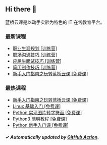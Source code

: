 ## Hi there 👋

蓝桥云课是以动手实验为特色的 IT 在线教育平台。

### 最新课程

<!-- LATEST:START -->
- [职业生涯规划 [训练营]](https://www.lanqiao.cn/courses/16475/)
- [职场沟通技巧 [训练营]](https://www.lanqiao.cn/courses/9584/)
- [应届生面试技巧 [训练营]](https://www.lanqiao.cn/courses/9287/)
- [简历制作技巧 [训练营]](https://www.lanqiao.cn/courses/9286/)
- [新手入门指南之玩转蓝桥云课 [免费课]](https://www.lanqiao.cn/courses/63/)
<!-- LATEST:END -->

### 最热课程

<!-- HOTEST:START -->
- [新手入门指南之玩转蓝桥云课 [免费课]](https://www.lanqiao.cn/courses/63/)
- [Linux 基础入门 [免费课]](https://www.lanqiao.cn/courses/1/)
- [Python 实现图片转字符画 [免费课]](https://www.lanqiao.cn/courses/370/)
- [Python3 简明教程 [免费课]](https://www.lanqiao.cn/courses/596/)
- [Python 新手入门课 [免费课]](https://www.lanqiao.cn/courses/1330/)
<!-- HOTEST:END -->

##### ✓ Automatically updated by [GitHub Action](https://github.com/lanqiao-courses/.github/actions/workflows/update.yml).

